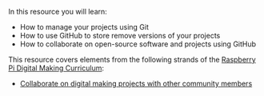In this resource you will learn:

- How to manage your projects using Git
- How to use GitHub to store remove versions of your projects
- How to collaborate on open-source software and projects using GitHub

This resource covers elements from the following strands of the [Raspberry Pi Digital Making Curriculum](https://www.raspberrypi.org/curriculum/):

- [Collaborate on digital making projects with other community members](https://www.raspberrypi.org/curriculum/community-and-sharing/builder)

